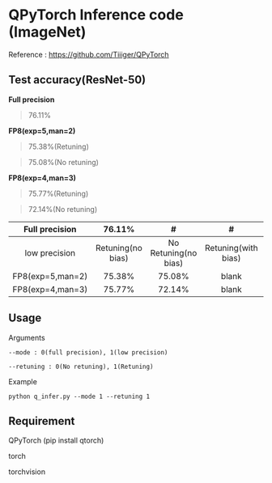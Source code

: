 # QPyTorch Inference code (ImageNet)
Reference : https://github.com/Tiiiger/QPyTorch

## Test accuracy(ResNet-50)
**Full precision**
> 76.11%

**FP8(exp=5,man=2)**
> 75.38%(Retuning)

> 75.08%(No retuning)

**FP8(exp=4,man=3)**
> 75.77%(Retuning)

> 72.14%(No retuning)

| Full precision | 76.11% | # | # | # |
| :---: | :---: | :---: | :---: | :---: |
| low precision | Retuning(no bias) | No Retuning(no bias) | Retuning(with bias) | No Retuning(with bias) |
| FP8(exp=5,man=2) | 75.38% | 75.08% | blank | blank |
| FP8(exp=4,man=3) | 75.77% | 72.14% | blank | blank |


## Usage
Arguments

```--mode : 0(full precision), 1(low precision)```

```--retuning : 0(No retuning), 1(Retuning)```

Example

```python q_infer.py --mode 1 --retuning 1```

## Requirement
QPyTorch (pip install qtorch)

torch

torchvision

